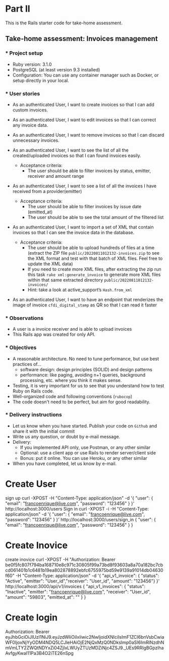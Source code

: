 # Part II

This is the Rails starter code for take-home assessment.

## Take-home assessment: Invoices management

### * Project setup
- Ruby version: 3.1.0
- PostgreSQL (at least version 9.3 installed)
- Configuration: You can use any container manager such as Docker, or setup directly in your local.

### * User stories
- As an authenticated User, I want to create invoices so that I can add custom invoices.

- As an authenticated User, I want to edit invoices so that I can correct any invoice data.

- As an authenticated User, I want to remove invoices so that I can discard unnecessary invoices.

- As an authenticated User, I want to see the list of all the created/uploaded invoices so that I can found invoices easily.
  + Acceptance criteria:
    - The user should be able to filter invoices by status, emitter, receiver and amount range

- As an authenticated User, I want to see a list of all the invoices I have received from a provider(emitter)
  + Acceptance criteria:
    - The user should be able to filter invoices by issue date (emitted_at)
    - The user should be able to see the total amount of the filtered list

- As an authenticated User, I want to import a set of XML that contain invoices so that I can see the invoice data in the database.
  + Acceptance criteria:
    - The user should be able to upload hundreds of files at a time (extract the ZIP file `public/20220811012132-invoices.zip` to see the XML format and test with that batch of XML files. Feel free to update the XML data)
    - If you need to create more XML files, after extracting the zip run this task `rake xml:generate_invoice` to generate more XML files within that same extracted directory `public/20220811012132-invoices/`
    - Hint: take a look at active_support’s `Hash.from_xml`

- As an authenticated User, I want to have an endpoint that renderizes the image of invoice `cfdi_digital_stamp` as QR so that I can read it faster

### * Observations
- A user is a invoice receiver and is able to upload invoices
- This Rails app was created for only API.

### * Objectives
- A reasonable architecture. No need to tune performance, but use best practices of...
  - software design: design principles (SOLID) and design patterns
  - performance: like paging, avoiding n+1 queries, background processing, etc. where you think it makes sense.
- Testing, it is very important for us to see that you understand how to test Ruby on Rails code.
- Well-organized code and following conventions (`rubocop`)
- The code doesn't need to be perfect, but aim for good readability.

### * Delivery instructions
- Let us know when you have started. Publish your code on `Github` and share it with the initial commit
- Write us any question, or doubt by e-mail message.
- Delivery:
  - If you implemented API only, use Postman, or any other similar
  - Optional: use a client app or use Rails to render server/client side
  - Bonus: put it online. You can use Heroku, or any other similar
- When you have completed, let us know by e-mail.

# Create User
sign up
curl -XPOST -H "Content-Type: application/json" -d '{ "user": { "email": "francoenrique@live.com", "password": "123456" } }' http://localhost:3000/users
Sign in
curl -XPOST -i -H "Content-Type: application/json" -d '{ "user": { "email": "francoenrique@live.com", "password": "123456" } }' http://localhost:3000/users/sign_in
{
    "user": {
        "email": "francoenrique@live.com",
        "password": "123456"
    }
}
# Create Inovice
create inovice
curl -XPOST -H "Authorization: Bearer be0f5fc807f794ba168710e8c971c30805f99a73bd8f93603a8a70a182bc7cbcd061401b1c6481b19ea802878892ebfc6755975bd59e9139a91014db04630f60" -H "Content-Type: application/json" -d '{ "api_v1_invoice": { "status": "Active", "emitter": "User_id","receiver": "User_id", "amount": "123456"} }' http://localhost:3000/api/v1/invoices
{
    "api_v1_invoices": {
        "status": "Inactive",
        "emitter": "francoenrique@live.com",
        "receiver": "User_id",
        "amount": "59803",
        "emitted_at": ""
    }
}

# Create login
Authorization: Bearer eyJhbGciOiJIUzI1NiJ9.eyJzdWIiOiIxIiwic2NwIjoidXNlciIsImF1ZCI6bnVsbCwiaWF0IjoxNjYyODM4NDQ5LCJleHAiOjE2NjQxMzQ0NDksImp0aSI6ImRlNzdhNmVmLTY2ZWQtNDYxZi04ZjIxLWUyZTUzMDZiNjc4ZSJ9._UEs9RRlgBGpzlhaAvfgyKwaI11Pa3B4O2iTE26nSpg 
